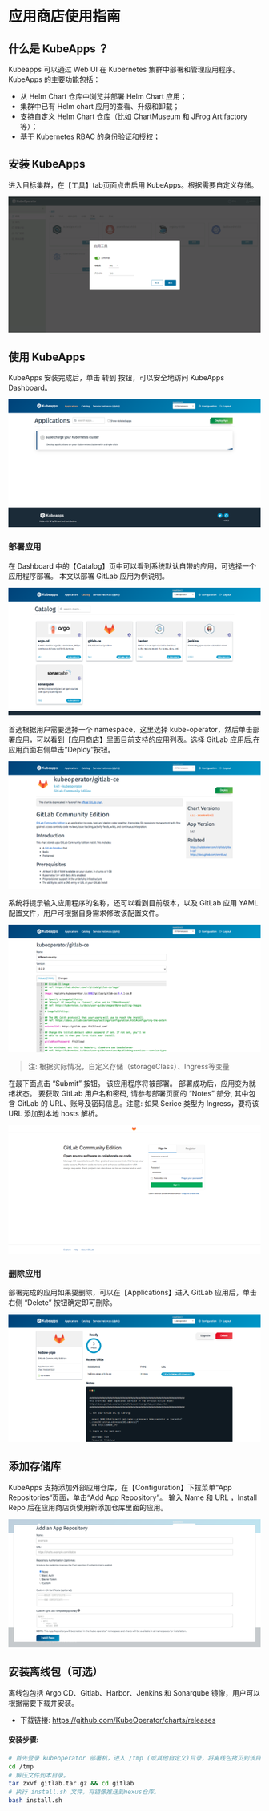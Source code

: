 # 应用商店使用指南

## 什么是 KubeApps ？

Kubeapps 可以通过 Web UI 在 Kubernetes 集群中部署和管理应用程序。KubeApps 的主要功能包括：

- 从 Helm Chart 仓库中浏览并部署 Helm Chart 应用；
- 集群中已有 Helm chart 应用的查看、升级和卸载；
- 支持自定义 Helm Chart 仓库（比如 ChartMuseum 和 JFrog Artifactory 等）；
- 基于 Kubernetes RBAC 的身份验证和授权；

## 安装 KubeApps

进入目标集群，在【工具】tab页面点击启用 KubeApps。根据需要自定义存储。

![kubeapps-2](../img/guidelines/kubeapps/kubeapps-2.png)

## 使用 KubeApps 

KubeApps 安装完成后，单击 转到 按钮，可以安全地访问 KubeApps Dashboard。

![kubeapps-3](../img/guidelines/kubeapps/kubeapps-3.png)

 ### 部署应用

在 Dashboard 中的【Catalog】页中可以看到系统默认自带的应用，可选择一个应用程序部署。 本文以部署 GitLab 应用为例说明。

![kubeapps-4](../img/guidelines/kubeapps/kubeapps-4.png)

首选根据用户需要选择一个 namespace，这里选择 kube-operator，然后单击部署应用，可以看到【应用商店】里面目前支持的应用列表。选择 GitLab 应用后,在应用页面右侧单击“Deploy”按钮。

![gitlab-1](../img/guidelines/kubeapps/gitlab-1.png)

系统将提示输入应用程序的名称，还可以看到目前版本，以及 GitLab 应用 YAML 配置文件，用户可根据自身需求修改该配置文件。

![gitlab-2](../img/guidelines/kubeapps/gitlab-2.png)

> 注: 根据实际情况，自定义存储（storageClass）、Ingress等变量

在最下面点击 “Submit” 按钮。 该应用程序将被部署。 部署成功后，应用变为就绪状态。
要获取 GitLab 用户名和密码, 请参考部署页面的 “Notes” 部分, 其中包含 GitLab 的 URL、账号及密码信息。注意: 如果 Serice 类型为 Ingress，要将该 URL 添加到本地 hosts 解析。

![gitlab-3](../img/guidelines/kubeapps/gitlab-3.png)

### 删除应用

部署完成的应用如果要删除，可以在【Applications】进入 GitLab 应用后，单击右侧 “Delete” 按钮确定即可删除。

![gitlab-4](../img/guidelines/kubeapps/gitlab-4.png)

## 添加存储库

KubeApps 支持添加外部应用仓库，在【Configuration】下拉菜单“App Repositories“页面，单击“Add App Repository”。
输入 Name 和 URL ，Install Repo 后在应用商店页使用新添加仓库里面的应用。

![kubeapps-5](../img/guidelines/kubeapps/kubeapps-5.png)

## 安装离线包（可选）

离线包包括 Argo CD、Gitlab、Harbor、Jenkins 和 Sonarqube 镜像，用户可以根据需要下载并安装。

- 下载链接: https://github.com/KubeOperator/charts/releases

#### 安装步骤:

```bash
# 首先登录 kubeoperator 部署机，进入 /tmp (或其他自定义)目录，将离线包拷贝到该目录中。
cd /tmp
# 解压文件到本目录。
tar zxvf gitlab.tar.gz && cd gitlab
# 执行 install.sh 文件，将镜像推送到nexus仓库。
bash install.sh
```
